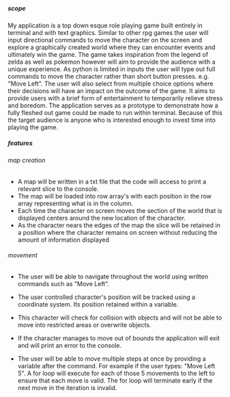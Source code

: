##### scope
My application is a top down esque role playing game built entirely in terminal and with text graphics.
Similar to other rpg games the user will input directional commands to move the character on the screen
and explore a graphically created world where they can encounter events and ultimately win the game.
The game takes inspiration from the legend of zelda as well as pokemon however will aim to provide
the audience with a unique experience.
As python is limited in inputs the user will type out full commands to move the character rather than
short button presses. e.g. "Move Left".
The user will also select from multiple choice options where their
decisions will have an impact on the outcome of the game.
It aims to provide users with a brief form of entertainment to temporarily relieve stress and boredom.
The application serves as a prototype to demonstrate how a fully fleshed out game could be made to run within terminal.
Because of this the target audience is anyone who is interested enough to invest time into playing the game.

##### features
###### map creation
- A map will be written in a txt file that the code will access to print a relevant slice to the console.
- The map will be loaded into row array's with each position in the row array representing what is in the column.
- Each time the character on screen moves the section of the world that is displayed centers around the new
location of the character.
- As the character nears the edges of the map the slice will be retained in a position where the character remains
on screen without reducing the amount of information displayed


###### movement
- The user will be able to navigate throughout the world using written commands such as "Move Left".
- The user controlled character's position will be tracked using a coordinate system. Its position retained within a variable.
- This character will check for collision with objects and will not be able to move into restricted areas or overwrite
objects.
- If the character manages to move out of bounds the application will exit and will print an error to the console.

- The user will be able to move multiple steps at once by providing a variable after the command.
For example if the user types: "Move Left 5".
A for loop will execute for each of those 5 movements to the left to ensure that each move is valid.
The for loop will terminate early if the next move in the iteration is invalid.



